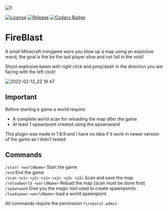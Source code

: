 ![f](https://user-images.githubusercontent.com/30992311/156935710-650a373a-1c00-4483-b139-c4d043dac4fb.png)

[![License](https://img.shields.io/github/license/Blackoutburst/FireBlast.svg)](LICENSE)
[![Release](https://img.shields.io/github/release/Blackoutburst/FireBlast.svg)](https://github.com/Blackoutburst/FireBlast/releases)
[![Codacy Badge](https://app.codacy.com/project/badge/Grade/377955dafdca4f6a9f4dcb9825160eaa)](https://www.codacy.com/gh/Blackoutburst/FireBlast/dashboard?utm_source=github.com&amp;utm_medium=referral&amp;utm_content=Blackoutburst/FireBlast&amp;utm_campaign=Badge_Grade)

# FireBlast
A small Minecraft minigame were you blow up a map using an explosive wand, the goal is the be the last player alive and not fall in the void!

Shoot explosive beam with right click and jump/dash in the direction you are facing with the left click!

![2022-02-12_22 19 47](https://user-images.githubusercontent.com/30992311/153728809-a8f1c4a2-64ee-4b45-abcb-865a8b64da90.png)

## Important
Before starting a game a world require:
  - A complete world scan for reloading the map after the game
  - At least 1 spawnpoint created using the spawnwand

This plugin was made in 1.8.9 and I have no idea if it work in newer version of the game as I didn't tested

## Commands
`/start <worldName>` Start the game\
`/end` End the game\
`/scan <x1> <y1> <z1> <x2> <y2> <z2>` Scan and save the map\
`/reloadworld <worldName>` Reload the map (scan must be done first)\
`/spawnwand` Give you the magic tool used to create spawnpoints\
`/loadspawn <worldName>` load a world spawnpoint

All commands require the permission `firebalst.admin`
